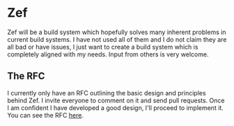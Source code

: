 # Zef

Zef will be a build system which hopefully solves many inherent problems in
current build systems. I have not used all of them and I do not claim they are
all bad or have issues, I just want to create a build system which is completely
aligned with my needs. Input from others is very welcome.

## The RFC

I currently only have an RFC outlining the basic design and principles behind
Zef. I invite everyone to comment on it and send pull requests. Once I am
confident I have developed a good design, I'll proceed to implement it. You can
see the RFC [here](Zef-Design-RFC.md).


